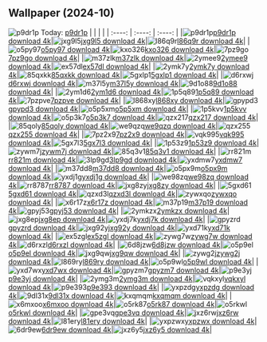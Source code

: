 ## Wallpaper (2024-10)
![p9dr1p](https://w.wallhaven.cc/full/p9/wallhaven-p9dr1p.png) Today: [p9dr1p](https://th.wallhaven.cc/small/p9/p9dr1p.jpg)
|      |      |      |
| :----: | :----: | :----: |
|![p9dr1p](https://th.wallhaven.cc/small/p9/p9dr1p.jpg)[p9dr1p download 4k](https://wallhaven.cc/w/p9dr1p)|![jxg9l5](https://th.wallhaven.cc/small/jx/jxg9l5.jpg)[jxg9l5 download 4k](https://wallhaven.cc/w/jxg9l5)|![l86q9r](https://th.wallhaven.cc/small/l8/l86q9r.jpg)[l86q9r download 4k](https://wallhaven.cc/w/l86q9r)|
|![o5py97](https://th.wallhaven.cc/small/o5/o5py97.jpg)[o5py97 download 4k](https://wallhaven.cc/w/o5py97)|![kxo326](https://th.wallhaven.cc/small/kx/kxo326.jpg)[kxo326 download 4k](https://wallhaven.cc/w/kxo326)|![7pz9go](https://th.wallhaven.cc/small/7p/7pz9go.jpg)[7pz9go download 4k](https://wallhaven.cc/w/7pz9go)|
|![m37zlk](https://th.wallhaven.cc/small/m3/m37zlk.jpg)[m37zlk download 4k](https://wallhaven.cc/w/m37zlk)|![2ymee9](https://th.wallhaven.cc/small/2y/2ymee9.jpg)[2ymee9 download 4k](https://wallhaven.cc/w/2ymee9)|![ex57dl](https://th.wallhaven.cc/small/ex/ex57dl.jpg)[ex57dl download 4k](https://wallhaven.cc/w/ex57dl)|
|![2ymk7y](https://th.wallhaven.cc/small/2y/2ymk7y.jpg)[2ymk7y download 4k](https://wallhaven.cc/w/2ymk7y)|![85qxkk](https://th.wallhaven.cc/small/85/85qxkk.jpg)[85qxkk download 4k](https://wallhaven.cc/w/85qxkk)|![5gxlp1](https://th.wallhaven.cc/small/5g/5gxlp1.jpg)[5gxlp1 download 4k](https://wallhaven.cc/w/5gxlp1)|
|![d6rxwj](https://th.wallhaven.cc/small/d6/d6rxwj.jpg)[d6rxwj download 4k](https://wallhaven.cc/w/d6rxwj)|![m37l5y](https://th.wallhaven.cc/small/m3/m37l5y.jpg)[m37l5y download 4k](https://wallhaven.cc/w/m37l5y)|![9d1o88](https://th.wallhaven.cc/small/9d/9d1o88.jpg)[9d1o88 download 4k](https://wallhaven.cc/w/9d1o88)|
|![2ym1d6](https://th.wallhaven.cc/small/2y/2ym1d6.jpg)[2ym1d6 download 4k](https://wallhaven.cc/w/2ym1d6)|![1p5q89](https://th.wallhaven.cc/small/1p/1p5q89.jpg)[1p5q89 download 4k](https://wallhaven.cc/w/1p5q89)|![7pzpve](https://th.wallhaven.cc/small/7p/7pzpve.jpg)[7pzpve download 4k](https://wallhaven.cc/w/7pzpve)|
|![l868xy](https://th.wallhaven.cc/small/l8/l868xy.jpg)[l868xy download 4k](https://wallhaven.cc/w/l868xy)|![gpypd3](https://th.wallhaven.cc/small/gp/gpypd3.jpg)[gpypd3 download 4k](https://wallhaven.cc/w/gpypd3)|![o5p5xm](https://th.wallhaven.cc/small/o5/o5p5xm.jpg)[o5p5xm download 4k](https://wallhaven.cc/w/o5p5xm)|
|![1p5kvv](https://th.wallhaven.cc/small/1p/1p5kvv.jpg)[1p5kvv download 4k](https://wallhaven.cc/w/1p5kvv)|![o5p3k7](https://th.wallhaven.cc/small/o5/o5p3k7.jpg)[o5p3k7 download 4k](https://wallhaven.cc/w/o5p3k7)|![qzx217](https://th.wallhaven.cc/small/qz/qzx217.jpg)[qzx217 download 4k](https://wallhaven.cc/w/qzx217)|
|![85qoly](https://th.wallhaven.cc/small/85/85qoly.jpg)[85qoly download 4k](https://wallhaven.cc/w/85qoly)|![we9qzq](https://th.wallhaven.cc/small/we/we9qzq.jpg)[we9qzq download 4k](https://wallhaven.cc/w/we9qzq)|![qzx255](https://th.wallhaven.cc/small/qz/qzx255.jpg)[qzx255 download 4k](https://wallhaven.cc/w/qzx255)|
|![7pz2x9](https://th.wallhaven.cc/small/7p/7pz2x9.jpg)[7pz2x9 download 4k](https://wallhaven.cc/w/7pz2x9)|![vqk995](https://th.wallhaven.cc/small/vq/vqk995.jpg)[vqk995 download 4k](https://wallhaven.cc/w/vqk995)|![5gx7l3](https://th.wallhaven.cc/small/5g/5gx7l3.jpg)[5gx7l3 download 4k](https://wallhaven.cc/w/5gx7l3)|
|![1p53z9](https://th.wallhaven.cc/small/1p/1p53z9.jpg)[1p53z9 download 4k](https://wallhaven.cc/w/1p53z9)|![zywm7j](https://th.wallhaven.cc/small/zy/zywm7j.jpg)[zywm7j download 4k](https://wallhaven.cc/w/zywm7j)|![85q3v1](https://th.wallhaven.cc/small/85/85q3v1.jpg)[85q3v1 download 4k](https://wallhaven.cc/w/85q3v1)|
|![rr821m](https://th.wallhaven.cc/small/rr/rr821m.jpg)[rr821m download 4k](https://wallhaven.cc/w/rr821m)|![3lp9gd](https://th.wallhaven.cc/small/3l/3lp9gd.jpg)[3lp9gd download 4k](https://wallhaven.cc/w/3lp9gd)|![yxdmw7](https://th.wallhaven.cc/small/yx/yxdmw7.jpg)[yxdmw7 download 4k](https://wallhaven.cc/w/yxdmw7)|
|![m37dd8](https://th.wallhaven.cc/small/m3/m37dd8.jpg)[m37dd8 download 4k](https://wallhaven.cc/w/m37dd8)|![o5px9m](https://th.wallhaven.cc/small/o5/o5px9m.jpg)[o5px9m download 4k](https://wallhaven.cc/w/o5px9m)|![yxdj1g](https://th.wallhaven.cc/small/yx/yxdj1g.jpg)[yxdj1g download 4k](https://wallhaven.cc/w/yxdj1g)|
|![we98zq](https://th.wallhaven.cc/small/we/we98zq.jpg)[we98zq download 4k](https://wallhaven.cc/w/we98zq)|![rr8787](https://th.wallhaven.cc/small/rr/rr8787.jpg)[rr8787 download 4k](https://wallhaven.cc/w/rr8787)|![jxg8zy](https://th.wallhaven.cc/small/jx/jxg8zy.jpg)[jxg8zy download 4k](https://wallhaven.cc/w/jxg8zy)|
|![5gxd61](https://th.wallhaven.cc/small/5g/5gxd61.jpg)[5gxd61 download 4k](https://wallhaven.cc/w/5gxd61)|![qzxd3l](https://th.wallhaven.cc/small/qz/qzxd3l.jpg)[qzxd3l download 4k](https://wallhaven.cc/w/qzxd3l)|![zywxqo](https://th.wallhaven.cc/small/zy/zywxqo.jpg)[zywxqo download 4k](https://wallhaven.cc/w/zywxqo)|
|![x6r17z](https://th.wallhaven.cc/small/x6/x6r17z.jpg)[x6r17z download 4k](https://wallhaven.cc/w/x6r17z)|![m37p19](https://th.wallhaven.cc/small/m3/m37p19.jpg)[m37p19 download 4k](https://wallhaven.cc/w/m37p19)|![gpyj53](https://th.wallhaven.cc/small/gp/gpyj53.jpg)[gpyj53 download 4k](https://wallhaven.cc/w/gpyj53)|
|![2ymkzx](https://th.wallhaven.cc/small/2y/2ymkzx.jpg)[2ymkzx download 4k](https://wallhaven.cc/w/2ymkzx)|![jxg8ep](https://th.wallhaven.cc/small/jx/jxg8ep.jpg)[jxg8ep download 4k](https://wallhaven.cc/w/jxg8ep)|![yxdj7k](https://th.wallhaven.cc/small/yx/yxdj7k.jpg)[yxdj7k download 4k](https://wallhaven.cc/w/yxdj7k)|
|![gpyzrd](https://th.wallhaven.cc/small/gp/gpyzrd.jpg)[gpyzrd download 4k](https://wallhaven.cc/w/gpyzrd)|![jxg92y](https://th.wallhaven.cc/small/jx/jxg92y.jpg)[jxg92y download 4k](https://wallhaven.cc/w/jxg92y)|![yxd71k](https://th.wallhaven.cc/small/yx/yxd71k.jpg)[yxd71k download 4k](https://wallhaven.cc/w/yxd71k)|
|![ex5zgl](https://th.wallhaven.cc/small/ex/ex5zgl.jpg)[ex5zgl download 4k](https://wallhaven.cc/w/ex5zgl)|![zywg7w](https://th.wallhaven.cc/small/zy/zywg7w.jpg)[zywg7w download 4k](https://wallhaven.cc/w/zywg7w)|![d6rxzl](https://th.wallhaven.cc/small/d6/d6rxzl.jpg)[d6rxzl download 4k](https://wallhaven.cc/w/d6rxzl)|
|![6d8jzw](https://th.wallhaven.cc/small/6d/6d8jzw.jpg)[6d8jzw download 4k](https://wallhaven.cc/w/6d8jzw)|![o5p9el](https://th.wallhaven.cc/small/o5/o5p9el.jpg)[o5p9el download 4k](https://wallhaven.cc/w/o5p9el)|![jxg9qw](https://th.wallhaven.cc/small/jx/jxg9qw.jpg)[jxg9qw download 4k](https://wallhaven.cc/w/jxg9qw)|
|![zywg2j](https://th.wallhaven.cc/small/zy/zywg2j.jpg)[zywg2j download 4k](https://wallhaven.cc/w/zywg2j)|![l869ry](https://th.wallhaven.cc/small/l8/l869ry.jpg)[l869ry download 4k](https://wallhaven.cc/w/l869ry)|![o5p9wl](https://th.wallhaven.cc/small/o5/o5p9wl.jpg)[o5p9wl download 4k](https://wallhaven.cc/w/o5p9wl)|
|![yxd7wx](https://th.wallhaven.cc/small/yx/yxd7wx.jpg)[yxd7wx download 4k](https://wallhaven.cc/w/yxd7wx)|![gpyzm7](https://th.wallhaven.cc/small/gp/gpyzm7.jpg)[gpyzm7 download 4k](https://wallhaven.cc/w/gpyzm7)|![p9e3yj](https://th.wallhaven.cc/small/p9/p9e3yj.jpg)[p9e3yj download 4k](https://wallhaven.cc/w/p9e3yj)|
|![2ymg3m](https://th.wallhaven.cc/small/2y/2ymg3m.jpg)[2ymg3m download 4k](https://wallhaven.cc/w/2ymg3m)|![vqkxyl](https://th.wallhaven.cc/small/vq/vqkxyl.jpg)[vqkxyl download 4k](https://wallhaven.cc/w/vqkxyl)|![p9e393](https://th.wallhaven.cc/small/p9/p9e393.jpg)[p9e393 download 4k](https://wallhaven.cc/w/p9e393)|
|![yxpzdg](https://th.wallhaven.cc/small/yx/yxpzdg.jpg)[yxpzdg download 4k](https://wallhaven.cc/w/yxpzdg)|![9dl31x](https://th.wallhaven.cc/small/9d/9dl31x.jpg)[9dl31x download 4k](https://wallhaven.cc/w/9dl31x)|![kxqmqm](https://th.wallhaven.cc/small/kx/kxqmqm.jpg)[kxqmqm download 4k](https://wallhaven.cc/w/kxqmqm)|
|![x6mxoo](https://th.wallhaven.cc/small/x6/x6mxoo.jpg)[x6mxoo download 4k](https://wallhaven.cc/w/x6mxoo)|![o5rk87](https://th.wallhaven.cc/small/o5/o5rk87.jpg)[o5rk87 download 4k](https://wallhaven.cc/w/o5rk87)|![o5rkwl](https://th.wallhaven.cc/small/o5/o5rkwl.jpg)[o5rkwl download 4k](https://wallhaven.cc/w/o5rkwl)|
|![gpe3vq](https://th.wallhaven.cc/small/gp/gpe3vq.jpg)[gpe3vq download 4k](https://wallhaven.cc/w/gpe3vq)|![jxz6rw](https://th.wallhaven.cc/small/jx/jxz6rw.jpg)[jxz6rw download 4k](https://wallhaven.cc/w/jxz6rw)|![l81ery](https://th.wallhaven.cc/small/l8/l81ery.jpg)[l81ery download 4k](https://wallhaven.cc/w/l81ery)|
|![yxpzwx](https://th.wallhaven.cc/small/yx/yxpzwx.jpg)[yxpzwx download 4k](https://wallhaven.cc/w/yxpzwx)|![6dr9ew](https://th.wallhaven.cc/small/6d/6dr9ew.jpg)[6dr9ew download 4k](https://wallhaven.cc/w/6dr9ew)|![jxz6y5](https://th.wallhaven.cc/small/jx/jxz6y5.jpg)[jxz6y5 download 4k](https://wallhaven.cc/w/jxz6y5)|
